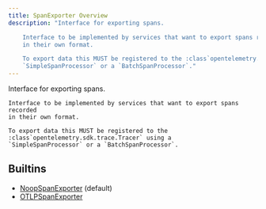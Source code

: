 ```yaml
---
title: SpanExporter Overview
description: "Interface for exporting spans.

    Interface to be implemented by services that want to export spans recorded
    in their own format.

    To export data this MUST be registered to the :class`opentelemetry.sdk.trace.Tracer` using a
    `SimpleSpanProcessor` or a `BatchSpanProcessor`."
---
```

Interface for exporting spans.

    Interface to be implemented by services that want to export spans recorded
    in their own format.

    To export data this MUST be registered to the :class`opentelemetry.sdk.trace.Tracer` using a
    `SimpleSpanProcessor` or a `BatchSpanProcessor`.
## Builtins
* [NoopSpanExporter](/docs/components/spanexporter/noopspanexporter/) (default)
* [OTLPSpanExporter](/docs/components/spanexporter/otlpspanexporter/)